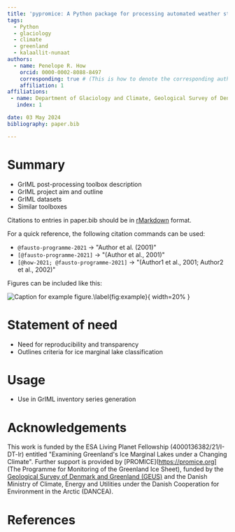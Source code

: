 ```yaml
---
title: 'pypromice: A Python package for processing automated weather station data'
tags:
  - Python
  - glaciology
  - climate
  - greenland
  - kalaallit-nunaat
authors:
  - name: Penelope R. How
    orcid: 0000-0002-8088-8497
    corresponding: true # (This is how to denote the corresponding author)
    affiliation: 1
affiliations:
 - name: Department of Glaciology and Climate, Geological Survey of Denmark and Greenland (GEUS), Copenhagen, Denmark
   index: 1

date: 03 May 2024
bibliography: paper.bib

---
```


# Summary

- GrIML post-processing toolbox description
- GrIML project aim and outline
- GrIML datasets
- Similar toolboxes

Citations to entries in paper.bib should be in [rMarkdown](http://rmarkdown.rstudio.com/authoring_bibliographies_and_citations.html) format.

For a quick reference, the following citation commands can be used:
- `@fausto-programme-2021`  ->  "Author et al. (2001)"
- `[@fausto-programme-2021]` -> "(Author et al., 2001)"
- `[@how-2021; @fausto-programme-2021]` -> "(Author1 et al., 2001; Author2 et al., 2002)"

Figures can be included like this:

![Caption for example figure.\label{fig:example}](https://raw.githubusercontent.com/PennyHow/GrIML/blob/main/other/reporting/figures/workflow_revised.jpg){ width=20% }



# Statement of need

- Need for reproducibility and transparency
- Outlines criteria for ice marginal lake classification


# Usage

- Use in GrIML inventory series generation

 
# Acknowledgements

This work is funded by the ESA Living Planet Fellowship (4000136382/21/I-DT-lr) entitled "Examining Greenland's Ice Marginal Lakes under a Changing Climate". Further support is provided by [PROMICE](https://promice.org] (The Programme for Monitoring of the Greenland Ice Sheet), funded by the [Geological Survey of Denmark and Greenland (GEUS)](https://www.geus.dk/) and the Danish Ministry of Climate, Energy and Utilities under the Danish Cooperation for Environment in the Arctic (DANCEA).


# References

